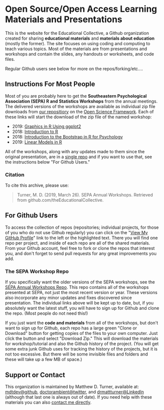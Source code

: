 # Open Source/Open Access Learning Materials and Presentations

This is the website for the Educational Collective, a Github organization created for sharing **educational materials** and **materials about education** (mostly the former). The site focuses on using coding and computing to teach various topics. Most of the materials are from presentations and workshops and contain the slides, any handouts or worksheets, and code files.

Regular Github users see below for more on the repos/forking/etc....

## Instructions For Most People

Most of you are probably here to get the **Southeastern Psychological Association (SEPA) R and Statistics Workshops** from the annual meetings. The delivered versions of the workshops are available as individual zip file downloads from [our repositiory](https://osf.io/hnq32/) on the [Open Science Framework](https://osf.io/). Each of these links will start the download of the zip file of the named workshop:

+ 2019: [Graphics in R Using ggplot2](https://osf.io/8gvey/download)
+ 2018: [Introduction to R](https://osf.io/ehwxv/download)
+ 2018: [Introduction to the Bootstrap in R for Psychology](https://osf.io/pkbre/download)
+ 2019: [Linear Models in R](https://osf.io/fs9na/download)

All of the workshops, along with any updates made to them since the original presentation, are in a [single repo](https://github.com/theEducationalCollective/SEPA-Annual-Workshops) and if you want to use that, see the instructions below "For Github Users."

### Citation

To cite this archive, please use:

> Turner, M. D. (2019, March 26). SEPA Annual Workshops. Retrieved from github.com/theEducationalCollective.

## For Github Users

To access the collection of repos (repositories; individual projects, for those of you who do not use Github regularly) you can click on the "[View My GitHub Profile](https://github.com/theEducationalCollective)" link to the left or the highlighted text. There you will find one repo per project, and inside of each repo are all of the shared materials. From your Github account, feel free to fork or clone the repos that interest you, and don't forget to send pull requests for any great improvements you add. 

### The SEPA Workshop Repo

If you specifically want the older versions of the SEPA workshops, see the [SEPA Annual Workshops Repo](https://github.com/theEducationalCollective/SEPA-Annual-Workshops). This repo contains all of the workshops presented at SEPA, not just the most recent version or year. These versions also incorporate any minor updates and fixes discovered since presentation. The individual links above will be kept up to date, but, if you absolutely want the latest stuff, you will have to sign up for Github and clone the repo. (Most people do not need this!)

If you just want the **code and materials** from all of the workshops, but don't want to sign up for Github, each repo has a large green "Clone or Download" button for getting copies of the files to your own computer. Just click the button and select "Download Zip." This will download the materials for workshop/tutorial and also the Github history of the project. (You will get some extra junk Github uses for tracking the history of the projects, but it is not too excessive. But there will be some invisible files and folders and these will take up a few MB of space.)

## Support or Contact

This organization is maintained by Matthew D. Turner, available at: [mdtdev@github](https://github.com/mdtdev), [doctorambient@twitter](https://twitter.com/doctorambient), and [drmattturner@LinkedIn](https://www.linkedin.com/in/drmattturner/) (although that last one is always out of date). If you need help with these materials you can also [contact me directly](mailto:mturner46@gsu.edu).
